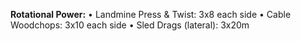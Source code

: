 **Rotational Power:**
• Landmine Press & Twist: 3x8 each side
• Cable Woodchops: 3x10 each side
• Sled Drags (lateral): 3x20m
